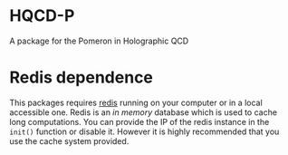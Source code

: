 # HQCD-P
A package for the Pomeron in Holographic QCD

# Redis dependence
This packages requires [redis](https://redis.io/) running on your computer or in a local accessible one. Redis is an *in memory* database which is used to cache long computations. You can provide the IP of the redis instance in the `init()` function or disable it. However it is highly recommended that you use the cache system provided.
